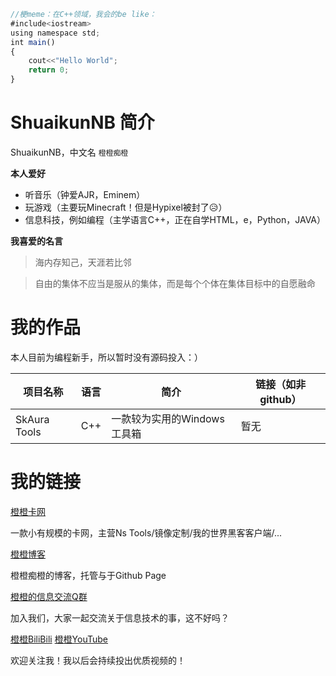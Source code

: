 ``` js
//梗meme：在C++领域，我会的be like：
#include<iostream>
using namespace std;
int main()
{
    cout<<"Hello World";
    return 0;
}
```
# ShuaikunNB 简介

ShuaikunNB，中文名 `橙橙痴橙`  

**本人爱好**
* 听音乐（钟爱AJR，Eminem）
* 玩游戏（主要玩Minecraft！但是Hypixel被封了😥）
* 信息科技，例如编程（主学语言C++，正在自学HTML，e，Python，JAVA）

**我喜爱的名言**

> 海内存知己，天涯若比邻

> 自由的集体不应当是服从的集体，而是每个个体在集体目标中的自愿融命
# 我的作品
本人目前为编程新手，所以暂时没有源码投入：）

| 项目名称 | 语言 | 简介 | 链接（如非github） |
| --- | --- | --- | --- |
| SkAura Tools | C++ | 一款较为实用的Windows工具箱 | 暂无
# 我的链接
[橙橙卡网](http://skshop1.sheng12.site)  

一款小有规模的卡网，主营Ns Tools/镜像定制/我的世界黑客客户端/...   

[橙橙博客](https://shuaikunnb.github.io)  

橙橙痴橙的博客，托管与于Github Page  

[橙橙的信息交流Q群](https://qm.qq.com/q/ZZRIXipR62)  

加入我们，大家一起交流关于信息技术的事，这不好吗？    

[橙橙BiliBili](https://space.bilibili.com/3546698542483755)
[橙橙YouTube](https://youtube.com/@ShuaikunNB)  

欢迎关注我！我以后会持续投出优质视频的！    

